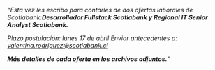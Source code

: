 
*“Esta vez les escribo para contarles de dos ofertas laborales de Scotiabank:**Desarrollador Fullstack Scotiabank y Regional IT Senior Analyst Scotiabank.***

*Plazo postulación: lunes 17 de abril*
*Enviar antecedentes a: valentina.rodriguez@scotiabank.cl*

***Más detalles de cada oferta en los archivos adjuntos.**”*
